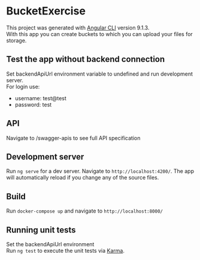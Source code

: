 # BucketExercise

This project was generated with [Angular CLI](https://github.com/angular/angular-cli) version 9.1.3.\
With this app you can create buckets to which you can upload your files for storage.

## Test the app without backend connection

Set backendApiUrl environment variable to undefined and run development server.\
For login use:
- username: test@test
- password: test

## API

Navigate to /swagger-apis to see full API specification

## Development server

Run `ng serve` for a dev server. Navigate to `http://localhost:4200/`. The app will automatically reload if you change any of the source files.

## Build

Run `docker-compose up` and navigate to `http://localhost:8000/`
## Running unit tests

Set the backendApiUrl environment\
Run `ng test` to execute the unit tests via [Karma](https://karma-runner.github.io).
